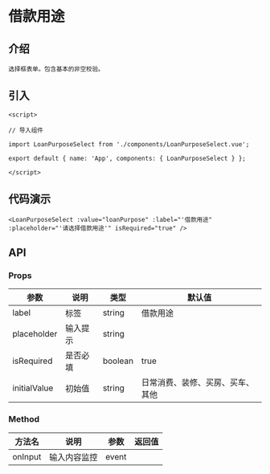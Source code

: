 # 借款用途

## 介绍
```
选择框表单。包含基本的非空校验。
```

## 引入
```
<script>

// 导入组件

import LoanPurposeSelect from './components/LoanPurposeSelect.vue';

export default { name: 'App', components: { LoanPurposeSelect } };

</script> 
```
## 代码演示
```
<LoanPurposeSelect :value="loanPurpose" :label="'借款用途" :placeholder="'请选择借款用途'" isRequired="true" />  
```
## API 
### Props
| 参数	| 说明	| 类型	| 默认值 | 
| --- | --- | --- | --- |
| label | 标签 | string | 借款用途 |
| placeholder | 输入提示 | string |  |    
| isRequired | 是否必填 | boolean | true |   
| initialValue | 初始值 | string | 日常消费、装修、买房、买车、其他 | 
### Method
| 方法名	| 说明	| 参数	| 返回值 | 
| --- | --- | --- | --- |
| onInput | 输入内容监控 | event |  |